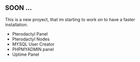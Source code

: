 ## SOON ...
This is a new proyect, that im starting to work on to have a faster installation.

- Pterodactyl Panel
- Pterodactyl Nodes
- MYSQL User Creator
- PHPMYADMIN panel
- Uptime Panel 
